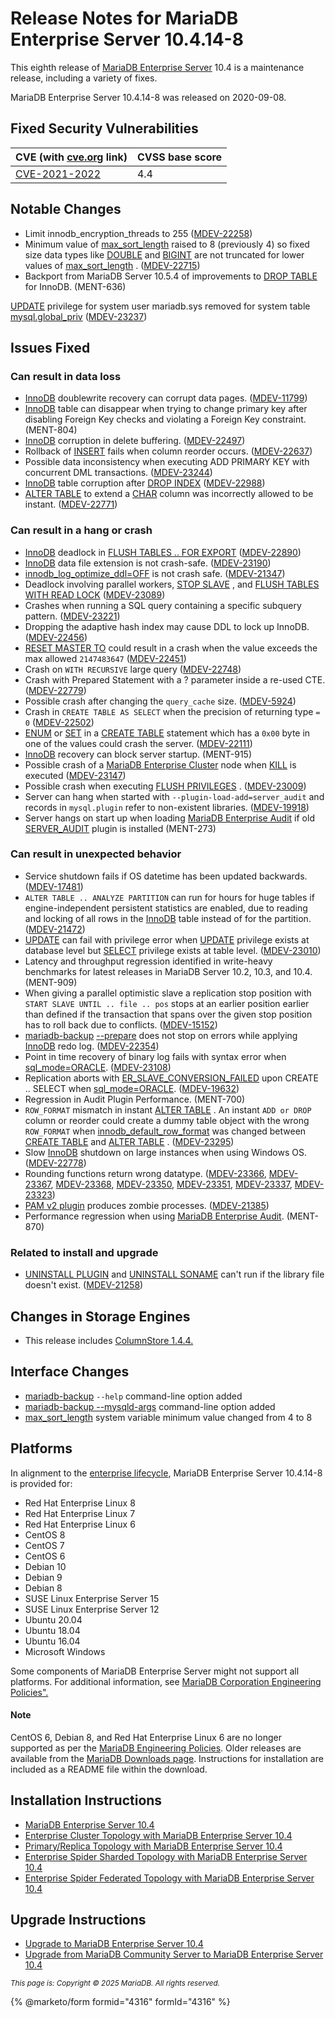 # Release Notes for MariaDB Enterprise Server 10.4.14-8

This eighth release of [MariaDB Enterprise Server](https://github.com/mariadb-corporation/docs-release-notes/blob/test/en/mariadb-enterprise-server/README.md) 10.4 is a maintenance release, including a variety of fixes.

MariaDB Enterprise Server 10.4.14-8 was released on 2020-09-08.

## Fixed Security Vulnerabilities

| CVE (with [cve.org](https://github.com/mariadb-corporation/docs-release-notes/blob/test/mariadb-enterprise-server-release-notes/mariadb-enterprise-server-10-4/cve.org) link) | CVSS base score |
| ----------------------------------------------------------------------------------------------------------------------------------------------------------------------------- | --------------- |
| [CVE-2021-2022](https://cve.mitre.org/cgi-bin/cvename.cgi?name=CVE-2021-2022)                                                                                                 | 4.4             |

## Notable Changes

* Limit innodb\_encryption\_threads to 255 ([MDEV-22258](https://jira.mariadb.org/browse/MDEV-22258))
* Minimum value of [max\_sort\_length](https://app.gitbook.com/s/SsmexDFPv2xG2OTyO5yV/server-management/variables-and-modes/server-system-variables#max_sort_length) raised to 8 (previously 4) so fixed size data types like [DOUBLE](https://app.gitbook.com/s/SsmexDFPv2xG2OTyO5yV/reference/data-types/numeric-data-types/double) and [BIGINT](https://app.gitbook.com/s/SsmexDFPv2xG2OTyO5yV/reference/data-types/numeric-data-types/bigint) are not truncated for lower values of [max\_sort\_length](https://app.gitbook.com/s/SsmexDFPv2xG2OTyO5yV/server-management/variables-and-modes/server-system-variables#max_sort_length) . ([MDEV-22715](https://jira.mariadb.org/browse/MDEV-22715))
* Backport from MariaDB Server 10.5.4 of improvements to [DROP TABLE](https://app.gitbook.com/s/SsmexDFPv2xG2OTyO5yV/reference/sql-statements/data-definition/drop/drop-table) for InnoDB. (MENT-636)

[UPDATE](https://app.gitbook.com/s/SsmexDFPv2xG2OTyO5yV/reference/sql-statements/data-manipulation/changing-deleting-data/update) privilege for system user mariadb.sys removed for system table [mysql.global\_priv](https://app.gitbook.com/s/SsmexDFPv2xG2OTyO5yV/reference/system-tables/the-mysql-database-tables/mysql-columns_priv-table) ([MDEV-23237](https://jira.mariadb.org/browse/MDEV-23237))

## Issues Fixed

### Can result in data loss

* [InnoDB](https://app.gitbook.com/s/SsmexDFPv2xG2OTyO5yV/server-usage/storage-engines/innodb) doublewrite recovery can corrupt data pages. ([MDEV-11799](https://jira.mariadb.org/browse/MDEV-11799))
* [InnoDB](https://app.gitbook.com/s/SsmexDFPv2xG2OTyO5yV/server-usage/storage-engines/innodb) table can disappear when trying to change primary key after disabling Foreign Key checks and violating a Foreign Key constraint. (MENT-804)
* [InnoDB](https://app.gitbook.com/s/SsmexDFPv2xG2OTyO5yV/server-usage/storage-engines/innodb) corruption in delete buffering. ([MDEV-22497](https://jira.mariadb.org/browse/MDEV-22497))
* Rollback of [INSERT](https://app.gitbook.com/s/SsmexDFPv2xG2OTyO5yV/reference/sql-statements/data-manipulation/inserting-loading-data/insert) fails when column reorder occurs. ([MDEV-22637](https://jira.mariadb.org/browse/MDEV-22637))
* Possible data inconsistency when executing ADD PRIMARY KEY with concurrent DML transactions. ([MDEV-23244](https://jira.mariadb.org/browse/MDEV-23244))
* [InnoDB](https://app.gitbook.com/s/SsmexDFPv2xG2OTyO5yV/server-usage/storage-engines/innodb) table corruption after [DROP INDEX](https://app.gitbook.com/s/SsmexDFPv2xG2OTyO5yV/reference/sql-statements/data-definition/drop/drop-index) ([MDEV-22988](https://jira.mariadb.org/browse/MDEV-22988))
* [ALTER TABLE](https://app.gitbook.com/s/SsmexDFPv2xG2OTyO5yV/reference/sql-statements/data-definition/alter/alter-table) to extend a [CHAR](https://app.gitbook.com/s/SsmexDFPv2xG2OTyO5yV/reference/data-types/string-data-types/char) column was incorrectly allowed to be instant. ([MDEV-22771](https://jira.mariadb.org/browse/MDEV-22771))

### Can result in a hang or crash

* [InnoDB](https://app.gitbook.com/s/SsmexDFPv2xG2OTyO5yV/server-usage/storage-engines/innodb) deadlock in [FLUSH TABLES .. FOR EXPORT](https://app.gitbook.com/s/SsmexDFPv2xG2OTyO5yV/reference/sql-statements/administrative-sql-statements/flush-commands/flush) ([MDEV-22890](https://jira.mariadb.org/browse/MDEV-22890))
* [InnoDB](https://app.gitbook.com/s/SsmexDFPv2xG2OTyO5yV/server-usage/storage-engines/innodb) data file extension is not crash-safe. ([MDEV-23190](https://jira.mariadb.org/browse/MDEV-23190))
* [innodb\_log\_optimize\_ddl=OFF](https://app.gitbook.com/s/SsmexDFPv2xG2OTyO5yV/server-usage/storage-engines/innodb/innodb-system-variables#innodb_log_optimize_ddl) is not crash safe. ([MDEV-21347](https://jira.mariadb.org/browse/MDEV-21347))
* Deadlock involving parallel workers, [STOP SLAVE](https://app.gitbook.com/s/SsmexDFPv2xG2OTyO5yV/reference/sql-statements/administrative-sql-statements/replication-statements/stop-replica) , and [FLUSH TABLES WITH READ LOCK](https://app.gitbook.com/s/SsmexDFPv2xG2OTyO5yV/reference/sql-statements/administrative-sql-statements/flush-commands/flush) ([MDEV-23089](https://jira.mariadb.org/browse/MDEV-23089))
* Crashes when running a SQL query containing a specific subquery pattern. ([MDEV-23221](https://jira.mariadb.org/browse/MDEV-23221))
* Dropping the adaptive hash index may cause DDL to lock up InnoDB. ([MDEV-22456](https://jira.mariadb.org/browse/MDEV-22456))
* [RESET MASTER TO](https://app.gitbook.com/s/SsmexDFPv2xG2OTyO5yV/reference/sql-statements/administrative-sql-statements/replication-statements/reset-master) could result in a crash when the value exceeds the max allowed `2147483647` ([MDEV-22451](https://jira.mariadb.org/browse/MDEV-22451))
* Crash on `WITH RECURSIVE` large query ([MDEV-22748](https://jira.mariadb.org/browse/MDEV-22748))
* Crash with Prepared Statement with a ? parameter inside a re-used CTE. ([MDEV-22779](https://jira.mariadb.org/browse/MDEV-22779))
* Possible crash after changing the `query_cache` size. ([MDEV-5924](https://jira.mariadb.org/browse/MDEV-5924))
* Crash in `CREATE TABLE AS SELECT` when the precision of returning type `= 0` ([MDEV-22502](https://jira.mariadb.org/browse/MDEV-22502))
* [ENUM](https://app.gitbook.com/s/SsmexDFPv2xG2OTyO5yV/reference/data-types/string-data-types/enum) or [SET](https://app.gitbook.com/s/SsmexDFPv2xG2OTyO5yV/reference/sql-statements/administrative-sql-statements/set-commands/set) in a [CREATE TABLE](https://app.gitbook.com/s/SsmexDFPv2xG2OTyO5yV/reference/sql-statements/data-definition/create/create-table) statement which has a `0x00` byte in one of the values could crash the server. ([MDEV-22111](https://jira.mariadb.org/browse/MDEV-22111))
* [InnoDB](https://app.gitbook.com/s/SsmexDFPv2xG2OTyO5yV/server-usage/storage-engines/innodb) recovery can block server startup. (MENT-915)
* Possible crash of a [MariaDB Enterprise Cluster](https://github.com/mariadb-corporation/docs-release-notes/blob/test/en/galera-cluster/README.md) node when [KILL](https://app.gitbook.com/s/SsmexDFPv2xG2OTyO5yV/reference/sql-statements/administrative-sql-statements/kill) is executed ([MDEV-23147](https://jira.mariadb.org/browse/MDEV-23147))
* Possible crash when executing [FLUSH PRIVILEGES](https://app.gitbook.com/s/SsmexDFPv2xG2OTyO5yV/reference/sql-statements/administrative-sql-statements/flush-commands/flush) . ([MDEV-23009](https://jira.mariadb.org/browse/MDEV-23009))
* Server can hang when started with `--plugin-load-add=server_audit` and records in `mysql.plugin` refer to non-existent libraries. ([MDEV-19918](https://jira.mariadb.org/browse/MDEV-19918))
* Server hangs on start up when loading [MariaDB Enterprise Audit](https://app.gitbook.com/s/SsmexDFPv2xG2OTyO5yV/reference/plugins/mariadb-audit-plugin) if old [SERVER\_AUDIT](https://app.gitbook.com/s/SsmexDFPv2xG2OTyO5yV/reference/plugins/mariadb-audit-plugin/mariadb-audit-plugin-options-and-system-variables#server_audit) plugin is installed (MENT-273)

### Can result in unexpected behavior

* Service shutdown fails if OS datetime has been updated backwards. ([MDEV-17481](https://jira.mariadb.org/browse/MDEV-17481))
* `ALTER TABLE .. ANALYZE PARTITION` can run for hours for huge tables if engine-independent persistent statistics are enabled, due to reading and locking of all rows in the [InnoDB](https://app.gitbook.com/s/SsmexDFPv2xG2OTyO5yV/server-usage/storage-engines/innodb) table instead of for the partition. ([MDEV-21472](https://jira.mariadb.org/browse/MDEV-21472))
* [UPDATE](https://app.gitbook.com/s/SsmexDFPv2xG2OTyO5yV/reference/sql-statements/data-manipulation/changing-deleting-data/update) can fail with privilege error when [UPDATE](https://app.gitbook.com/s/SsmexDFPv2xG2OTyO5yV/reference/sql-statements/data-manipulation/changing-deleting-data/update) privilege exists at database level but [SELECT](https://app.gitbook.com/s/SsmexDFPv2xG2OTyO5yV/reference/sql-statements/data-manipulation/selecting-data/select) privilege exists at table level. ([MDEV-23010](https://jira.mariadb.org/browse/MDEV-23010))
* Latency and throughput regression identified in write-heavy benchmarks for latest releases in MariaDB Server 10.2, 10.3, and 10.4. (MENT-909)
* When giving a parallel optimistic slave a replication stop position with `START SLAVE UNTIL .. file .. pos` stops at an earlier position earlier than defined if the transaction that spans over the given stop position has to roll back due to conflicts. ([MDEV-15152](https://jira.mariadb.org/browse/MDEV-15152))
* [mariadb-backup](../../10-4/broken-reference/) [--prepare](../../10-4/broken-reference/) does not stop on errors while applying [InnoDB](https://app.gitbook.com/s/SsmexDFPv2xG2OTyO5yV/server-usage/storage-engines/innodb) redo log. ([MDEV-22354](https://jira.mariadb.org/browse/MDEV-22354))
* Point in time recovery of binary log fails with syntax error when [sql\_mode=ORACLE](https://app.gitbook.com/s/SsmexDFPv2xG2OTyO5yV/server-management/variables-and-modes/sql-mode). ([MDEV-23108](https://jira.mariadb.org/browse/MDEV-23108))
* Replication aborts with [ER\_SLAVE\_CONVERSION\_FAILED](https://github.com/mariadb-corporation/docs-server/blob/test/release-notes/enterprise-server/10-4/broken-reference/README.md) upon CREATE .. SELECT when [sql\_mode=ORACLE](https://app.gitbook.com/s/SsmexDFPv2xG2OTyO5yV/server-management/variables-and-modes/sql-mode). ([MDEV-19632](https://jira.mariadb.org/browse/MDEV-19632))
* Regression in Audit Plugin Performance. (MENT-700)
* `ROW_FORMAT` mismatch in instant [ALTER TABLE](https://app.gitbook.com/s/SsmexDFPv2xG2OTyO5yV/reference/sql-statements/data-definition/alter/alter-table) . An instant `ADD or DROP` column or reorder could create a dummy table object with the wrong `ROW_FORMAT` when [innodb\_default\_row\_format](https://app.gitbook.com/s/SsmexDFPv2xG2OTyO5yV/server-usage/storage-engines/innodb/innodb-system-variables#innodb_default_row_format) was changed between [CREATE TABLE](https://app.gitbook.com/s/SsmexDFPv2xG2OTyO5yV/reference/sql-statements/data-definition/create/create-table) and [ALTER TABLE](https://app.gitbook.com/s/SsmexDFPv2xG2OTyO5yV/reference/sql-statements/data-definition/alter/alter-table) . ([MDEV-23295](https://jira.mariadb.org/browse/MDEV-23295))
* Slow [InnoDB](https://app.gitbook.com/s/SsmexDFPv2xG2OTyO5yV/server-usage/storage-engines/innodb) shutdown on large instances when using Windows OS. ([MDEV-22778](https://jira.mariadb.org/browse/MDEV-22778))
* Rounding functions return wrong datatype. ([MDEV-23366](https://jira.mariadb.org/browse/MDEV-23366), [MDEV-23367](https://jira.mariadb.org/browse/MDEV-23367), [MDEV-23368](https://jira.mariadb.org/browse/MDEV-23368), [MDEV-23350](https://jira.mariadb.org/browse/MDEV-23350), [MDEV-23351](https://jira.mariadb.org/browse/MDEV-23351), [MDEV-23337](https://jira.mariadb.org/browse/MDEV-23337), [MDEV-23323](https://jira.mariadb.org/browse/MDEV-23323))
* [PAM v2 plugin](https://app.gitbook.com/s/SsmexDFPv2xG2OTyO5yV/reference/plugins/authentication-plugins/authentication-with-pluggable-authentication-modules-pam/authentication-plugin-pam) produces zombie processes. ([MDEV-21385](https://jira.mariadb.org/browse/MDEV-21385))
* Performance regression when using [MariaDB Enterprise Audit](https://app.gitbook.com/s/SsmexDFPv2xG2OTyO5yV/reference/plugins/mariadb-audit-plugin). (MENT-870)

### Related to install and upgrade

* [UNINSTALL PLUGIN](https://app.gitbook.com/s/SsmexDFPv2xG2OTyO5yV/reference/sql-statements/administrative-sql-statements/plugin-sql-statements/uninstall-plugin) and [UNINSTALL SONAME](https://app.gitbook.com/s/SsmexDFPv2xG2OTyO5yV/reference/sql-statements/administrative-sql-statements/plugin-sql-statements/uninstall-soname) can't run if the library file doesn't exist. ([MDEV-21258](https://jira.mariadb.org/browse/MDEV-21258))

## Changes in Storage Engines

* This release includes [ColumnStore 1.4.4.](https://github.com/mariadb-corporation/docs-release-notes/blob/test/en/mariadb-columnstore/README.md)

## Interface Changes

* [mariadb-backup](../../10-4/broken-reference/) `--help` command-line option added
* [mariadb-backup --mysqld-args](../../10-4/broken-reference/) command-line option added
* [max\_sort\_length](https://app.gitbook.com/s/SsmexDFPv2xG2OTyO5yV/server-management/variables-and-modes/server-system-variables#max_sort_length) system variable minimum value changed from 4 to 8

## Platforms

In alignment to the [enterprise lifecycle](../../enterprise-server-lifecycle.md), MariaDB Enterprise Server 10.4.14-8 is provided for:

* Red Hat Enterprise Linux 8
* Red Hat Enterprise Linux 7
* Red Hat Enterprise Linux 6
* CentOS 8
* CentOS 7
* CentOS 6
* Debian 10
* Debian 9
* Debian 8
* SUSE Linux Enterprise Server 15
* SUSE Linux Enterprise Server 12
* Ubuntu 20.04
* Ubuntu 18.04
* Ubuntu 16.04
* Microsoft Windows

Some components of MariaDB Enterprise Server might not support all platforms. For additional information, see [MariaDB Corporation Engineering Policies".](https://mariadb.com/engineering-policies)

#### Note

CentOS 6, Debian 8, and Red Hat Enterprise Linux 6 are no longer supported as per the [MariaDB Engineering Policies](https://mariadb.com/engineering-policies). Older releases are available from the [MariaDB Downloads page](https://mariadb.com/downloads). Instructions for installation are included as a README file within the download.

## Installation Instructions

* [MariaDB Enterprise Server 10.4](./)
* [Enterprise Cluster Topology with MariaDB Enterprise Server ](https://app.gitbook.com/s/SsmexDFPv2xG2OTyO5yV/architecture/topologies/galera-cluster)[10](https://app.gitbook.com/s/0pSbu5DcMSW4KwAkUcmX/maxscale-architecture/mariadb-enterprise-spider-topologies/federated-mariadb-enterprise-spider-topology)[.4](https://app.gitbook.com/s/SsmexDFPv2xG2OTyO5yV/architecture/topologies/galera-cluster)
* [Primary/Replica Topology with MariaDB Enterprise Server ](https://app.gitbook.com/s/SsmexDFPv2xG2OTyO5yV/architecture/topologies/primary-replica)[10](https://app.gitbook.com/s/0pSbu5DcMSW4KwAkUcmX/maxscale-architecture/mariadb-enterprise-spider-topologies/federated-mariadb-enterprise-spider-topology)[.4](https://app.gitbook.com/s/SsmexDFPv2xG2OTyO5yV/architecture/topologies/galera-cluster)
* [Enterprise Spider Sharded Topology with MariaDB Enterprise Server ](https://app.gitbook.com/s/0pSbu5DcMSW4KwAkUcmX/maxscale-architecture/mariadb-enterprise-spider-topologies/sharded-mariadb-enterprise-spider-topology)[10](https://app.gitbook.com/s/0pSbu5DcMSW4KwAkUcmX/maxscale-architecture/mariadb-enterprise-spider-topologies/federated-mariadb-enterprise-spider-topology)[.4](https://app.gitbook.com/s/SsmexDFPv2xG2OTyO5yV/architecture/topologies/galera-cluster)
* [Enterprise Spider Federated Topology with MariaDB Enterprise Server ](https://app.gitbook.com/s/0pSbu5DcMSW4KwAkUcmX/maxscale-architecture/mariadb-enterprise-spider-topologies/federated-mariadb-enterprise-spider-topology)[10](https://app.gitbook.com/s/0pSbu5DcMSW4KwAkUcmX/maxscale-architecture/mariadb-enterprise-spider-topologies/federated-mariadb-enterprise-spider-topology)[.4](https://app.gitbook.com/s/SsmexDFPv2xG2OTyO5yV/architecture/topologies/galera-cluster)

## Upgrade Instructions

* [Upgrade to MariaDB Enterprise Server ](https://app.gitbook.com/s/SsmexDFPv2xG2OTyO5yV/server-management/install-and-upgrade-mariadb/upgrading/upgrading-from-to-specific-versions/upgrading-from-mariadb-10-5-to-mariadb-10-6)[10](https://app.gitbook.com/s/0pSbu5DcMSW4KwAkUcmX/maxscale-architecture/mariadb-enterprise-spider-topologies/federated-mariadb-enterprise-spider-topology)[.4](https://app.gitbook.com/s/SsmexDFPv2xG2OTyO5yV/architecture/topologies/galera-cluster)
* [Upgrade from MariaDB Community Server to MariaDB Enterprise Server ](https://app.gitbook.com/s/SsmexDFPv2xG2OTyO5yV/server-management/install-and-upgrade-mariadb/upgrading/upgrading-between-major-mariadb-versions)[10](https://app.gitbook.com/s/0pSbu5DcMSW4KwAkUcmX/maxscale-architecture/mariadb-enterprise-spider-topologies/federated-mariadb-enterprise-spider-topology)[.4](https://app.gitbook.com/s/SsmexDFPv2xG2OTyO5yV/architecture/topologies/galera-cluster)

<sub>_This page is: Copyright © 2025 MariaDB. All rights reserved._</sub>

{% @marketo/form formid="4316" formId="4316" %}
